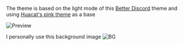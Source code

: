 The theme is based on the light mode of this [Better Discord](https://github.com/NYRI4/LilyPichu) theme and using [Huacat's pink theme](https://github.com/huacat1017/huacat.pink-theme) as a base

![Preview](https://i.imgur.com/KX4aLT3.png)

I personally use this background image
![BG](https://i.imgur.com/XmeeNH0.png)
